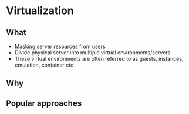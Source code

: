 # Virtualization

## What

* Masking server resources from users
* Divide physical server into multiple virtual environments/servers
* These virtual environments are often referred to as guests, instances, emulation, container etc

## Why

## Popular approaches
